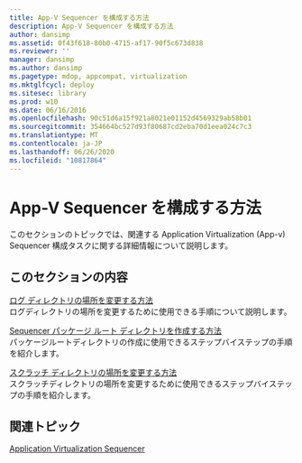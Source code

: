 ```yaml
---
title: App-V Sequencer を構成する方法
description: App-V Sequencer を構成する方法
author: dansimp
ms.assetid: 0f43f618-80b0-4715-af17-90f5c673d838
ms.reviewer: ''
manager: dansimp
ms.author: dansimp
ms.pagetype: mdop, appcompat, virtualization
ms.mktglfcycl: deploy
ms.sitesec: library
ms.prod: w10
ms.date: 06/16/2016
ms.openlocfilehash: 90c51d6a15f921a8021e01152d4569329ab58b01
ms.sourcegitcommit: 354664bc527d93f80687cd2eba70d1eea024c7c3
ms.translationtype: MT
ms.contentlocale: ja-JP
ms.lasthandoff: 06/26/2020
ms.locfileid: "10817864"
---
```

# App-V Sequencer を構成する方法


このセクションのトピックでは、関連する Application Virtualization (App-v) Sequencer 構成タスクに関する詳細情報について説明します。

## このセクションの内容


<a href="" id="how-to-modify-the-log-directory-location"></a>[ログ ディレクトリの場所を変更する方法](how-to-modify-the-log-directory-location.md)  
ログディレクトリの場所を変更するために使用できる手順について説明します。

<a href="" id="how-to-create-the-sequencer-package-root-directory"></a>[Sequencer パッケージ ルート ディレクトリを作成する方法](how-to-create-the-sequencer-package-root-directory.md)  
パッケージルートディレクトリの作成に使用できるステップバイステップの手順を紹介します。

<a href="" id="how-to-modify-the-scratch-directory-location"></a>[スクラッチ ディレクトリの場所を変更する方法](how-to-modify-the-scratch-directory-location.md)  
スクラッチディレクトリの場所を変更するために使用できるステップバイステップの手順を紹介します。

## 関連トピック


[Application Virtualization Sequencer](application-virtualization-sequencer.md)

 

 





